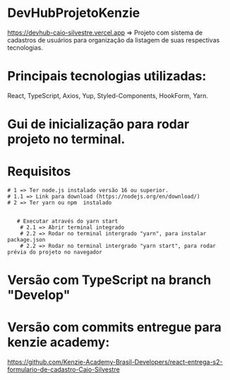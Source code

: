 # DevHubProjetoKenzie
https://devhub-caio-silvestre.vercel.app => Projeto com sistema de cadastros de usuários para organização da listagem de suas respectivas tecnologias.

# Principais tecnologias utilizadas: 
React, TypeScript, Axios, Yup, Styled-Components, HookForm, Yarn.

# Gui de inicialização para rodar projeto no terminal.

# Requisitos
    # 1 => Ter node.js instalado versão 16 ou superior.
    # 1.1 => Link para download (https://nodejs.org/en/download/)
    # 2 => Ter yarn ou npm  instalado


       # Executar através do yarn start
        # 2.1 => Abrir terminal integrado
        # 2.2 => Rodar no terminal intergrado "yarn", para instalar package.json
        # 2.2 => Rodar no terminal intergrado "yarn start", para rodar prévia do projeto no navegador

# Versão com TypeScript na branch "Develop"
# Versão com commits entregue para kenzie academy:
https://github.com/Kenzie-Academy-Brasil-Developers/react-entrega-s2-formulario-de-cadastro-Caio-Silvestre


